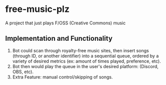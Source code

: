 # free-music-plz
A project that just plays F/OSS (Creative Commons) music

## Implementation and Functionality

1. Bot could scan through royalty-free music sites, then insert songs (through ID, or another identifier) into a sequential queue, ordered by a variety of desired metrics (ex: amount of times played, preference, etc).
2. Bot then would play the queue in the user's desired platform: (Discord, OBS, etc).
3. Extra Feature: manual control/skipping of songs.
